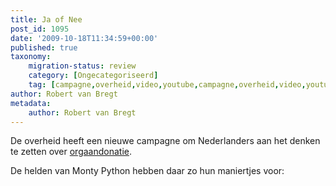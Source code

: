 ```yaml
---
title: Ja of Nee
post_id: 1095
date: '2009-10-18T11:34:59+00:00'
published: true
taxonomy:
    migration-status: review
    category: [Ongecategoriseerd]
    tag: [campagne,overheid,video,youtube,campagne,overheid,video,youtube]
author: Robert van Bregt
metadata:
    author: Robert van Bregt
---
```

De overheid heeft een nieuwe campagne om Nederlanders aan het denken te zetten over [orgaandonatie](http://www.jaofnee.nl).

De helden van Monty Python hebben daar zo hun maniertjes voor:

 